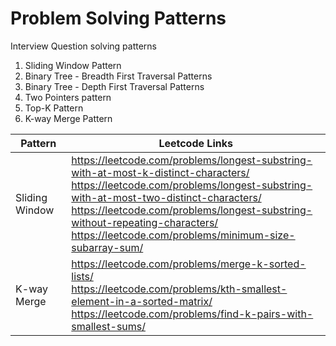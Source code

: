 # Problem Solving Patterns
Interview Question solving patterns

1. Sliding Window Pattern
2. Binary Tree - Breadth First Traversal Patterns
3. Binary Tree - Depth First Traversal Patterns
4. Two Pointers pattern
5. Top-K Pattern
6. K-way Merge Pattern

| Pattern  | Leetcode Links |
| ------ | ------ |
| Sliding Window | https://leetcode.com/problems/longest-substring-with-at-most-k-distinct-characters/ <br> https://leetcode.com/problems/longest-substring-with-at-most-two-distinct-characters/ <br> https://leetcode.com/problems/longest-substring-without-repeating-characters/ <br> https://leetcode.com/problems/minimum-size-subarray-sum/
| K-way Merge | https://leetcode.com/problems/merge-k-sorted-lists/ <br> https://leetcode.com/problems/kth-smallest-element-in-a-sorted-matrix/ <br> https://leetcode.com/problems/find-k-pairs-with-smallest-sums/
